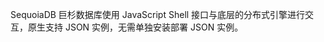 [^_^]:
    JSON 实例-安装部署

SequoiaDB 巨杉数据库使用 JavaScript Shell 接口与底层的分布式引擎进行交互，原生支持 JSON 实例，无需单独安装部署 JSON 实例。
